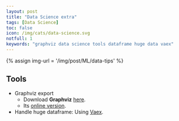 ```yaml
---
layout: post
title: "Data Science extra"
tags: [Data Science]
toc: false
icon: /img/cats/data-science.svg
notfull: 1
keywords: "graphviz data science tools dataframe huge data vaex"
---
```


{% assign img-url = '/img/post/ML/data-tips' %}

## Tools

- Graphviz export
  - Download **Graphviz** [here](https://graphviz.gitlab.io/download/).
  - Its [online version](http://webgraphviz.com/).
- Handle huge dataframe: Using [Vaex](https://github.com/vaexio/vaex).
